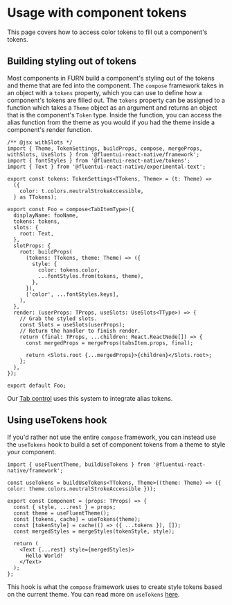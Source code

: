 # Usage with component tokens

This page covers how to access color tokens to fill out a component's tokens.

## Building styling out of tokens

Most components in FURN build a component's styling out of the tokens and theme that are fed into the component. The `compose` framework takes in an object with a `tokens` property, which you can use to define how a component's tokens are filled out. The `tokens` property can be assigned to a function which takes a `Theme` object as an argument and returns an object that is the component's `Token` type. Inside the function, you can access the alias function from the theme as you would if you had the theme inside a component's render function.

```tsx
/** @jsx withSlots */
import { Theme, TokenSettings, buildProps, compose, mergeProps, withSlots, UseSlots } from '@fluentui-react-native/framework';
import { fontStyles } from '@fluentui-react-native/tokens';
import { Text } from '@fluentui-react-native/experimental-text';

export const tokens: TokenSettings<TTokens, Theme> = (t: Theme) =>
  ({
    color: t.colors.neutralStrokeAccessible,
  } as TTokens);

export const Foo = compose<TabItemType>({
  displayName: fooName,
  tokens: tokens,
  slots: {
    root: Text,
  },
  slotProps: {
    root: buildProps(
      (tokens: TTokens, theme: Theme) => ({
        style: {
          color: tokens.color,
          ...fontStyles.from(tokens, theme),
        },
      }),
      ['color', ...fontStyles.keys],
    ),
  },
  render: (userProps: TProps, useSlots: UseSlots<TType>) => {
    // Grab the styled slots.
    const Slots = useSlots(userProps);
    // Return the handler to finish render.
    return (final: TProps, ...children: React.ReactNode[]) => {
      const mergedProps = mergeProps(tabsItem.props, final);

      return <Slots.root {...mergedProps}>{children}</Slots.root>;
    };
  },
});

export default Foo;
```

Our [Tab control](https://github.com/microsoft/fluentui-react-native/blob/master/packages/experimental/Tabs/src/TabsItemTokens.ts) uses this system to integrate alias tokens.

## Using useTokens hook

If you'd rather not use the entire `compose` framework, you can instead use the `useTokens` hook to build a set of component tokens from a theme to style your component.

```tsx
import { useFluentTheme, buildUseTokens } from '@fluentui-react-native/framework';

const useTokens = buildUseTokens<TTokens, Theme>((theme: Theme) => ({ color: theme.colors.neutralStrokeAccessible }));

export const Component = (props: TProps) => {
  const { style, ...rest } = props;
  const theme = useFluentTheme();
  const [tokens, cache] = useTokens(theme);
  const [tokenStyle] = cache(() => ({ ...tokens }), []);
  const mergedStyles = mergeStyles(tokenStyle, style);

  return (
    <Text {...rest} style={mergedStyles}>
      Hello World!
    </Text>
  );
};
```

This hook is what the `compose` framework uses to create style tokens based on the current theme. You can read more on `useTokens` [here](https://github.com/microsoft/fluentui-react-native/tree/master/packages/framework/use-tokens).
